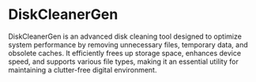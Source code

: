 # DiskCleanerGen
DiskCleanerGen is an advanced disk cleaning tool designed to optimize system performance by removing unnecessary files, temporary data, and obsolete caches. It efficiently frees up storage space, enhances device speed, and supports various file types, making it an essential utility for maintaining a clutter-free digital environment.
